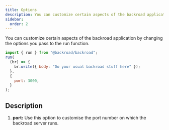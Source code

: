 ```yaml
---
title: Options
description: You can customize certain aspects of the backroad application by changing the options you pass to the run function.
sidebar:
  order: 2
---
```


You can customize certain aspects of the backroad application by changing the options you pass to the run function.

```js
import { run } from "@backroad/backroad";
run(
  (br) => {
    br.write({ body: "Do your usual backroad stuff here" });
  },
  {
    port: 3000,
  }
);
```

## Description

1. **port:** Use this option to customise the port number on which the backroad server runs.

